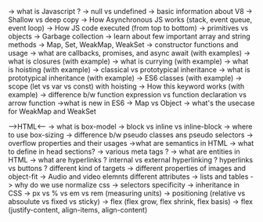 -> what is Javascript ?
-> null vs undefined
-> basic information about V8
-> Shallow vs deep copy
-> How Asynchronous JS works (stack, event queue, event loop)
-> How JS code executed (from top to bottom)
-> primitives vs objects
-> Garbage collection
-> learn about few important array and string methods
-> Map, Set, WeakMap, WeakSet
-> constructor functions and usage
-> what are callbacks, promises, and async await (with examples)
-> what is closures (with example)
-> what is currying (with example)
-> what is hoisting (with example)
-> classical vs prototypical inheritance
-> what is prototypical inheritance (with example)
-> ES6 classes (with example)
-> scope (let vs var vs const) with hoisting
-> How this keyword works (with example)
-> difference b/w function expression vs function declaration vs arrow function
->what is new in ES6
-> Map vs Object
-> what's the usecase for WeakMap and WeakSet

-->HTML<--
-> what is box-model
-> block vs inline vs inline-block
-> where to use box-sizing
-> difference b/w pseudo classes ans pseudo selectors
-> overflow properties and their usages
->what are semantics in HTML
-> what to define in head sections?
-> various meta tags ?
-> what are entities in HTML
-> what are hyperlinks ? internal vs external hyperlinking ? hyperlinks vs buttons ? different kind of targets
-> different properties of images and object-fit
-> Audio and video elemnts different attributes
-> lists and tables
-> why do we use normalize css
-> selectors specificity
-> inheritance in CSS
-> px vs % vs em vs rem (measuring units)
-> positioning (relative vs absoulute vs fixed vs sticky)
-> flex (flex grow, flex shrink, flex basis)
-> flex (justify-content, align-items, align-content)
